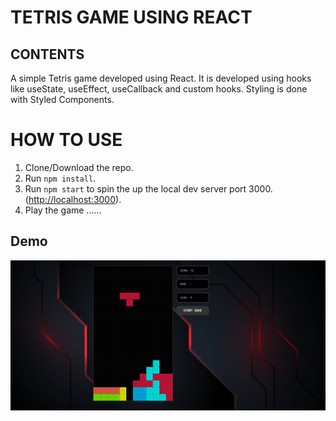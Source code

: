 # **TETRIS GAME USING REACT**

## **CONTENTS**

A simple Tetris game developed using React. It is developed using hooks like useState, useEffect, useCallback and custom hooks. Styling is done with Styled Components.



# HOW TO USE
1.  Clone/Download the repo.
2.  Run  `npm install`.
3.  Run  `npm start`  to spin the up the local dev server port 3000.([http://localhost:3000](http://localhost:3000/)).
4. Play the game ...... 
	

## Demo

![Demo of the Game](https://github.com/ajaykpv/Tertris-Using-React/blob/master/src/img/demo.png)

